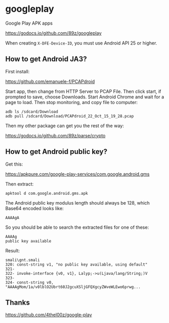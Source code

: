 # googleplay

Google Play APK apps

https://godocs.io/github.com/89z/googleplay

When creating `X-DFE-Device-ID`, you must use Android API 25 or higher.

## How to get Android JA3?

First install:

https://github.com/emanuele-f/PCAPdroid

Start app, then change from HTTP Server to PCAP File. Then click start, if
prompted to save, choose Downloads. Start Android Chrome and wait for a page to
load. Then stop monitoring, and copy file to computer:

~~~
adb ls /sdcard/Download
adb pull /sdcard/Download/PCAPdroid_22_Oct_15_19_28.pcap
~~~

Then my other package can get you the rest of the way:

https://godocs.io/github.com/89z/parse/crypto

## How to get Android public key?

Get this:

https://apkpure.com/google-play-services/com.google.android.gms

Then extract:

~~~
apktool d com.google.android.gms.apk
~~~

The Android public key modulus length should always be 128, which Base64 encoded
looks like:

~~~
AAAAgA
~~~

So you should be able to search the extracted files for one of these:

~~~
AAAAg
public key available
~~~

Result:

~~~
smali\gnt.smali
320: const-string v1, "no public key available, using default"
321-
322- invoke-interface {v0, v1}, Lalyp;->u(Ljava/lang/String;)V
323-
324- const-string v0, "AAAAgMom/1a/v0lblO2Ubrt60J2gcuXSljGFQXgcyZWveWLEwo6prwg...
~~~

## Thanks

https://github.com/4thel00z/google-play
